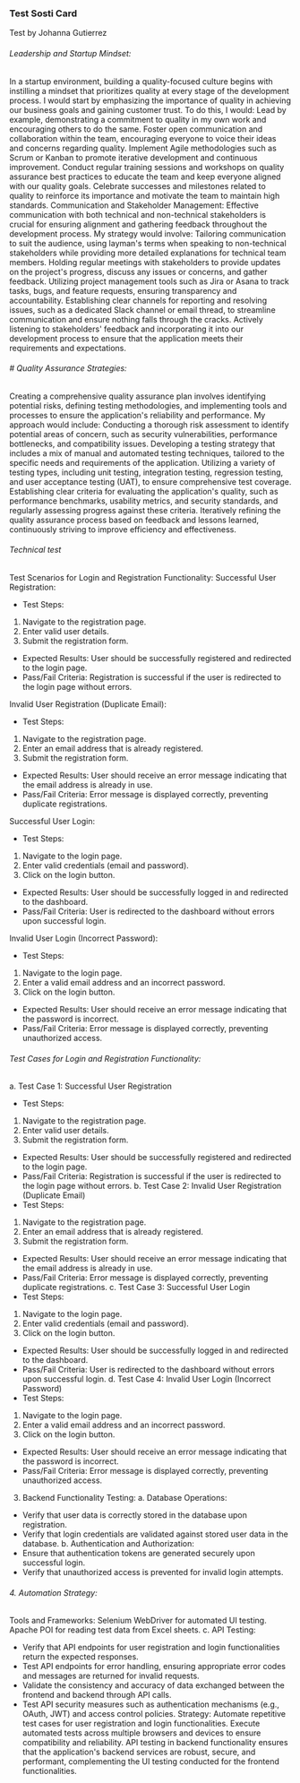 ### Test Sosti Card
Test by Johanna Gutierrez
###### Leadership and Startup Mindset:
In a startup environment, building a quality-focused culture begins with instilling a mindset that prioritizes quality at every stage of the development process. I would start by emphasizing the importance of quality in achieving our business goals and gaining customer trust. To do this, I would:
Lead by example, demonstrating a commitment to quality in my own work and encouraging others to do the same.
Foster open communication and collaboration within the team, encouraging everyone to voice their ideas and concerns regarding quality.
Implement Agile methodologies such as Scrum or Kanban to promote iterative development and continuous improvement.
Conduct regular training sessions and workshops on quality assurance best practices to educate the team and keep everyone aligned with our quality goals.
Celebrate successes and milestones related to quality to reinforce its importance and motivate the team to maintain high standards.
Communication and Stakeholder Management:
Effective communication with both technical and non-technical stakeholders is crucial for ensuring alignment and gathering feedback throughout the development process. My strategy would involve:
Tailoring communication to suit the audience, using layman's terms when speaking to non-technical stakeholders while providing more detailed explanations for technical team members.
Holding regular meetings with stakeholders to provide updates on the project's progress, discuss any issues or concerns, and gather feedback.
Utilizing project management tools such as Jira or Asana to track tasks, bugs, and feature requests, ensuring transparency and accountability.
Establishing clear channels for reporting and resolving issues, such as a dedicated Slack channel or email thread, to streamline communication and ensure nothing falls through the cracks.
Actively listening to stakeholders' feedback and incorporating it into our development process to ensure that the application meets their requirements and expectations.
###### # Quality Assurance Strategies:
Creating a comprehensive quality assurance plan involves identifying potential risks, defining testing methodologies, and implementing tools and processes to ensure the application's reliability and performance. My approach would include:
Conducting a thorough risk assessment to identify potential areas of concern, such as security vulnerabilities, performance bottlenecks, and compatibility issues.
Developing a testing strategy that includes a mix of manual and automated testing techniques, tailored to the specific needs and requirements of the application.
Utilizing a variety of testing types, including unit testing, integration testing, regression testing, and user acceptance testing (UAT), to ensure comprehensive test coverage.
Establishing clear criteria for evaluating the application's quality, such as performance benchmarks, usability metrics, and security standards, and regularly assessing progress against these criteria.
Iteratively refining the quality assurance process based on feedback and lessons learned, continuously striving to improve efficiency and effectiveness.

###### Technical test
Test Scenarios for Login and Registration Functionality:
 Successful User Registration:
- Test Steps:
1. Navigate to the registration page.
2. Enter valid user details.
3. Submit the registration form.
- Expected Results: User should be successfully registered and redirected to the login page.
- Pass/Fail Criteria: Registration is successful if the user is redirected to the login page without errors.


 Invalid User Registration (Duplicate Email):
- Test Steps:
1. Navigate to the registration page.
2. Enter an email address that is already registered.
3. Submit the registration form.
- Expected Results: User should receive an error message indicating that the email address is already in use.
- Pass/Fail Criteria: Error message is displayed correctly, preventing duplicate registrations.


 Successful User Login:
- Test Steps:
1. Navigate to the login page.
2. Enter valid credentials (email and password).
3. Click on the login button.
- Expected Results: User should be successfully logged in and redirected to the dashboard.
- Pass/Fail Criteria: User is redirected to the dashboard without errors upon successful login.


 Invalid User Login (Incorrect Password):
- Test Steps:
1. Navigate to the login page.
2. Enter a valid email address and an incorrect password.
3. Click on the login button.
- Expected Results: User should receive an error message indicating that the password is incorrect.
- Pass/Fail Criteria: Error message is displayed correctly, preventing unauthorized access.

###### Test Cases for Login and Registration Functionality:
a. Test Case 1: Successful User Registration
- Test Steps:
1. Navigate to the registration page.
2. Enter valid user details.
3. Submit the registration form.
- Expected Results: User should be successfully registered and redirected to the login page.
- Pass/Fail Criteria: Registration is successful if the user is redirected to the login page without errors.
b. Test Case 2: Invalid User Registration (Duplicate Email)
- Test Steps:
1. Navigate to the registration page.
2. Enter an email address that is already registered.
3. Submit the registration form.
- Expected Results: User should receive an error message indicating that the email address is already in use.
- Pass/Fail Criteria: Error message is displayed correctly, preventing duplicate registrations.
c. Test Case 3: Successful User Login
- Test Steps:
1. Navigate to the login page.
2. Enter valid credentials (email and password).
3. Click on the login button.
- Expected Results: User should be successfully logged in and redirected to the dashboard.
- Pass/Fail Criteria: User is redirected to the dashboard without errors upon successful login.
d. Test Case 4: Invalid User Login (Incorrect Password)
- Test Steps:
1. Navigate to the login page.
2. Enter a valid email address and an incorrect password.
3. Click on the login button.
- Expected Results: User should receive an error message indicating that the password is incorrect.
- Pass/Fail Criteria: Error message is displayed correctly, preventing unauthorized access.
3. Backend Functionality Testing:
a. Database Operations:
- Verify that user data is correctly stored in the database upon registration.
- Verify that login credentials are validated against stored user data in the database.
b. Authentication and Authorization:
- Ensure that authentication tokens are generated securely upon successful login.
- Verify that unauthorized access is prevented for invalid login attempts.

###### 4. Automation Strategy:
Tools and Frameworks:
Selenium WebDriver for automated UI testing.
Apache POI for reading test data from Excel sheets.
​​c. API Testing:
- Verify that API endpoints for user registration and login functionalities return the expected responses.
- Test API endpoints for error handling, ensuring appropriate error codes and messages are returned for invalid requests.
- Validate the consistency and accuracy of data exchanged between the frontend and backend through API calls.
- Test API security measures such as authentication mechanisms (e.g., OAuth, JWT) and access control policies.
Strategy:
Automate repetitive test cases for user registration and login functionalities.
Execute automated tests across multiple browsers and devices to ensure compatibility and reliability.
API testing in backend functionality ensures that the application's backend services are robust, secure, and performant, complementing the UI testing conducted for the frontend functionalities.
